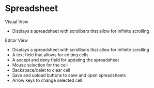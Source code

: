 # Spreadsheet

Visual View 
- Displays a spreadsheet with scrollbars that allow for infinite scrolling

Editor View 
- Displays a spreadsheet with scrollbars that allow for infinite scrolling
- A text field that allows for editing cells
- A accept and deny field for updating the spreadsheet
- Mouse selection for the cell
- Backspace/delet to clear cell
- Save and upload buttons to save and open spreadsheets
- Arrow keys to change selected cell
